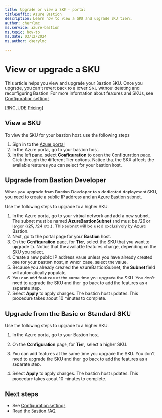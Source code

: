 ```yaml
---
title: Upgrade or view a SKU - portal
titleSuffix: Azure Bastion
description: Learn how to view a SKU and upgrade SKU tiers.
author: cherylmc
ms.service: azure-bastion
ms.topic: how-to
ms.date: 03/12/2024
ms.author: cherylmc

---
```


# View or upgrade a SKU

This article helps you view and upgrade your Bastion SKU. Once you upgrade, you can't revert back to a lower SKU without deleting and reconfiguring Bastion. For more information about features and SKUs, see [Configuration settings](configuration-settings.md).

[!INCLUDE [Pricing](~/reusable-content/ce-skilling/azure/includes/bastion-pricing.md)]

## View a SKU

To view the SKU for your bastion host, use the following steps.

1. Sign in to the [Azure portal](https://portal.azure.com).
1. In the Azure portal, go to your bastion host.
1. In the left pane, select **Configuration** to open the Configuration page. Click through the different Tier options. Notice that the SKU affects the available features you can select for your bastion host.

## Upgrade from Bastion Developer

When you upgrade from Bastion Developer to a dedicated deployment SKU, you need to create a public IP address and an Azure Bastion subnet.

Use the following steps to upgrade to a higher SKU.

1. In the Azure portal, go to your virtual network and add a new subnet. The subnet must be named **AzureBastionSubnet** and must be /26 or larger (/25, /24 etc.). This subnet will be used exclusively by Azure Bastion.
1. Next, go to the portal page for your **Bastion** host.
1. On the **Configuration** page, for **Tier**, select the SKU that you want to upgrade to. Notice that the available features change, depending on the SKU you select.
1. Create a new public IP address value unless you have already created one for your bastion host, in which case, select the value.
1. Because you already created the AzureBastionSubnet, the **Subnet** field will automatically populate.
1. You can add features at the same time you upgrade the SKU. You don't need to upgrade the SKU and then go back to add the features as a separate step.
1. Select **Apply** to apply changes. The bastion host updates. This procedure takes about 10 minutes to complete.

## Upgrade from the Basic or Standard SKU

Use the following steps to upgrade to a higher SKU.

1. In the Azure portal, go to your Bastion host.

1. On the **Configuration** page, for **Tier**, select a higher SKU.

1. You can add features at the same time you upgrade the SKU. You don't need to upgrade the SKU and then go back to add the features as a separate step.

1. Select **Apply** to apply changes. The bastion host updates. This procedure takes about 10 minutes to complete.

## Next steps

* See [Configuration settings](configuration-settings.md).
* Read the [Bastion FAQ](bastion-faq.md).
